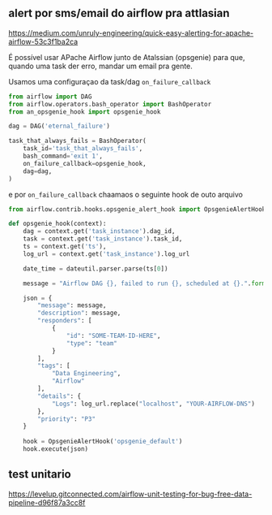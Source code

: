 
## alert por sms/email do airflow pra attlasian

https://medium.com/unruly-engineering/quick-easy-alerting-for-apache-airflow-53c3f1ba2ca

É possível usar APache Airflow junto de  Atalssian (opsgenie) para que, quando uma task der erro, mandar um email pra gente.

Usamos uma configuraçao da task/dag `on_failure_callback`

````python
from airflow import DAG
from airflow.operators.bash_operator import BashOperator
from an_opsgenie_hook import opsgenie_hook

dag = DAG('eternal_failure')

task_that_always_fails = BashOperator(
    task_id='task_that_always_fails',
    bash_command='exit 1',
    on_failure_callback=opsgenie_hook,
    dag=dag,
)
````

e por `on_failure_callback` chaamaos o seguinte hook de outo arquivo

````python
from airflow.contrib.hooks.opsgenie_alert_hook import OpsgenieAlertHook

def opsgenie_hook(context):
    dag = context.get('task_instance').dag_id,
    task = context.get('task_instance').task_id,
    ts = context.get('ts'),
    log_url = context.get('task_instance').log_url

    date_time = dateutil.parser.parse(ts[0])

    message = "Airflow DAG {}, failed to run {}, scheduled at {}.".format(dag[0], task[0], date_time.strftime('%Y-%m-%d %H:%M'))

    json = {
        "message": message,
        "description": message,
        "responders": [
            {
                "id": "SOME-TEAM-ID-HERE",
                "type": "team"
            }
        ],
        "tags": [
            "Data Engineering",
            "Airflow"
        ],
        "details": {
            "Logs": log_url.replace("localhost", "YOUR-AIRFLOW-DNS")
        },
        "priority": "P3"
    }
    
    hook = OpsgenieAlertHook('opsgenie_default')
    hook.execute(json)
````

## test unitario

https://levelup.gitconnected.com/airflow-unit-testing-for-bug-free-data-pipeline-d96f87a3cc8f
